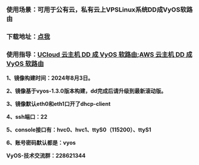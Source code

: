 ### 使用场景：可用于公有云，私有云上VPSLinux系统DD成VyOS软路由

### 下载地址：[点我](https://alist.yydy.link:2023/🧩Share---共享文件/vyos)

### 使用指导：[UCloud 云主机 DD 成 VyOS 软路由](https://yangpin.link/archives/1889.html);[AWS 云主机 DD 成 VyOS 软路由](https://yangpin.link/archives/1890.html)

**1、镜像构建时间：2024年8月3日。**

**2、镜像基于vyos-1.3.0版本构建，dd完成后请升级到最新滚动版。**

**3、镜像默认eth0和eth1口开了dhcp-client**

**4、ssh端口：22**

**5、console接口有：hvc0、hvc1、ttyS0（115200）、ttyS1**

**6、账号密码默认都是：vyos**

**VyOS-技术交流群：228621344**
